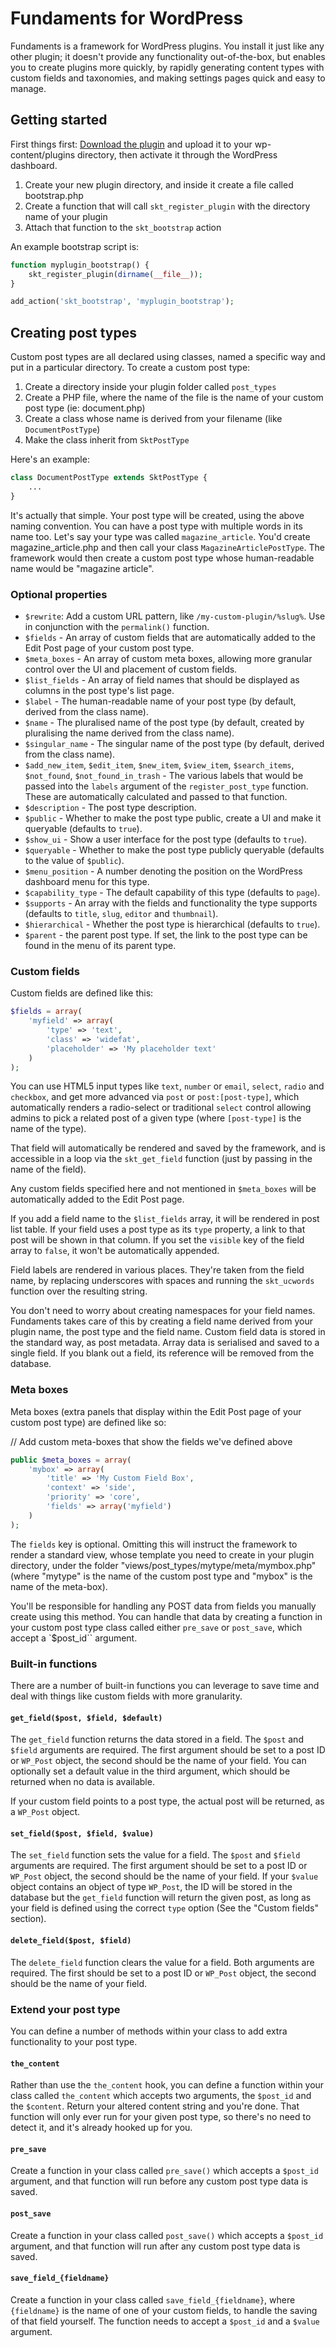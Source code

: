 # Fundaments for WordPress

Fundaments is a framework for WordPress plugins. You install it just like any other plugin; it doesn't provide any
functionality out-of-the-box, but enables you to create plugins more quickly, by rapidly generating content types with
custom fields and taxonomies, and making settings pages quick and easy to manage.

## Getting started

First things first: [Download the plugin](https://github.com/substrakt/wp-fundaments/archive/master.zip)
and upload it to your wp-content/plugins directory, then activate it through the WordPress dashboard.

1. Create your new plugin directory, and inside it create a file called bootstrap.php
2. Create a function that will call `skt_register_plugin` with the directory name of your plugin
3. Attach that function to the `skt_bootstrap` action

An example bootstrap script is:

```php
function myplugin_bootstrap() {
	skt_register_plugin(dirname(__file__));
}

add_action('skt_bootstrap', 'myplugin_bootstrap');
```

## Creating post types

Custom post types are all declared using classes, named a specific way and put in a particular directory. To create a
custom post type:

1. Create a directory inside your plugin folder called `post_types`
2. Create a PHP file, where the name of the file is the name of your custom post type (ie: document.php)
3. Create a class whose name is derived from your filename (like `DocumentPostType`)
4. Make the class inherit from `SktPostType`

Here's an example:

```php
class DocumentPostType extends SktPostType {
	...
}
```

It's actually that simple. Your post type will be created, using the above naming convention. You can have a post type with
multiple words in its name too. Let's say your type was called `magazine_article`. You'd create magazine_article.php and then call
your class `MagazineArticlePostType`. The framework would then create a custom post type whose human-readable name would be
"magazine article".

### Optional properties

- `$rewrite`: Add a custom URL pattern, like `/my-custom-plugin/%slug%`. Use in conjunction with the `permalink()` function.
- `$fields` - An array of custom fields that are automatically added to the Edit Post page of your custom post type.
- `$meta_boxes` - An array of custom meta boxes, allowing more granular control over the UI and placement of custom fields.
- `$list_fields` - An array of field names that should be displayed as columns in the post type's list page.
- `$label` - The human-readable name of your post type (by default, derived from the class name).
- `$name` - The pluralised name of the post type (by default, created by pluralising the name derived from the class name).
- `$singular_name` - The singular name of the post type (by default, derived from the class name).
- `$add_new_item`, `$edit_item`, `$new_item`, `$view_item`, `$search_items`, `$not_found`, `$not_found_in_trash` - 
 The various labels that would be passed into the `labels` argument of the `register_post_type` function. These are automatically
 calculated and passed to that function.
- `$description` - The post type description.
- `$public` - Whether to make the post type public, create a UI and make it queryable (defaults to `true`).
- `$show_ui` - Show a user interface for the post type (defaults to `true`).
- `$queryable` - Whether to make the post type publicly queryable (defaults to the value of `$public`).
- `$menu_position` - A number denoting the position on the WordPress dashboard menu for this type.
- `$capability_type` - The default capability of this type (defaults to `page`).
- `$supports` - An array with the fields and functionality the type supports (defaults to `title`, `slug`, `editor` and `thumbnail`).
- `$hierarchical` - Whether the post type is hierarchical (defaults to `true`).
- `$parent` - the parent post type. If set, the link to the post type can be found in the menu of its parent type.

### Custom fields

Custom fields are defined like this:

```php
$fields = array(
	'myfield' => array(
		'type' => 'text',
		'class' => 'widefat',
		'placeholder' => 'My placeholder text'
	)
);
```

You can use HTML5 input types like `text`, `number` or `email`, `select`, `radio` and `checkbox`, and get more advanced via
`post` or `post:[post-type]`, which automatically renders a radio-select or traditional `select` control allowing admins to pick
a related post of a given type (where `[post-type]` is the name of the type).

That field will automatically be rendered and saved by the framework, and is accessible in a loop via the
`skt_get_field` function (just by passing in the name of the field).

Any custom fields specified here and not mentioned in `$meta_boxes` will be automatically added to the Edit Post page.

If you add a field name to the `$list_fields` array, it will be rendered in post list table. If your field uses a post type as
its `type` property, a link to that post will be shown in that column. If you set the `visible` key of the field array to
`false`, it won't be automatically appended.

Field labels are rendered in various places. They're taken from the field name, by replacing underscores with spaces and running
the `skt_ucwords` function over the resulting string.

You don't need to worry about creating namespaces for your field names. Fundaments takes care of this by creating a field name
derived from your plugin name, the post type and the field name. Custom field data is stored in the standard way, as post metadata.
Array data is serialised and saved to a single field. If you blank out a field, its reference will be removed from the database.

### Meta boxes

Meta boxes (extra panels that display within the Edit Post page of your custom post type) are defined like so:

// Add custom meta-boxes that show the fields we've defined above
```php
public $meta_boxes = array(
	'mybox' => array(
		'title' => 'My Custom Field Box',
		'context' => 'side',
		'priority' => 'core',
		'fields' => array('myfield')
	)
);
```

The `fields` key is optional. Omitting this will instruct the framework to render a standard view, whose template you need to create
in your plugin directory, under the folder "views/post_types/mytype/meta/mymbox.php" (where "mytype" is the name of the custom
post type and "mybox" is the name of the meta-box).

You'll be responsible for handling any POST data from fields you manually create using this method. You can handle that data by
creating a function in your custom post type class called either `pre_save` or `post_save`, which accept a `$post_id`` argument.

### Built-in functions

There are a number of built-in functions you can leverage to save time and deal with things like custom fields with more
granularity.

#### `get_field($post, $field, $default)`

The `get_field` function returns the data stored in a field. The `$post` and `$field` arguments are required. The first argument
should be set to a post ID or `WP_Post` object, the second should be the name of your field. You can optionally set a default
value in the third argument, which should be returned when no data is available.

If your custom field points to a post type, the actual post will be returned, as a `WP_Post` object.

#### `set_field($post, $field, $value)`

The `set_field` function sets the value for a field. The `$post` and `$field` arguments are required. The first argument
should be set to a post ID or `WP_Post` object, the second should be the name of your field. If your `$value` object contains an
object of type `WP_Post`, the ID will be stored in the database but the `get_field` function will return the given post, as long
as your field is defined using the correct `type` option (See the "Custom fields" section).

#### `delete_field($post, $field)`

The `delete_field` function clears the value for a field. Both arguments are required. The first should be set to a post ID or
`WP_Post` object, the second should be the name of your field.

### Extend your post type

You can define a number of methods within your class to add extra functionality to your post type.

#### `the_content`

Rather than use the `the_content` hook, you can define a function within your class called `the_content` which accepts two arguments,
the `$post_id` and the `$content`. Return your altered content string and you're done. That function will only ever run for your
given post type, so there's no need to detect it, and it's already hooked up for you.

#### `pre_save`

Create a function in your class called `pre_save()` which accepts a `$post_id` argument, and that function will run before any
custom post type data is saved.

#### `post_save`

Create a function in your class called `post_save()` which accepts a `$post_id` argument, and that function will run after any
custom post type data is saved.

#### `save_field_{fieldname}`

Create a function in your class called `save_field_{fieldname}`, where `{fieldname}` is the name of one of your custom fields, to
handle the saving of that field yourself. The function needs to accept a `$post_id` and a `$value` argument.